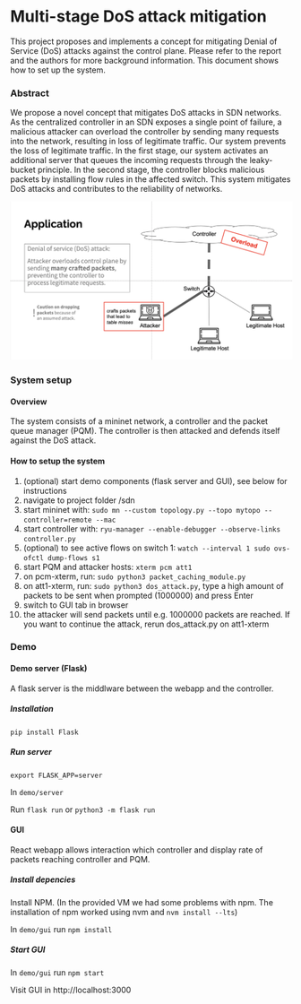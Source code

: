# Multi-stage DoS attack mitigation

This project proposes and implements a concept for mitigating Denial of Service (DoS) 
attacks against the control plane. Please refer to the report and the authors for more
background information. This document shows how to set up the system.

### Abstract
We propose a novel concept that mitigates DoS attacks in SDN networks. As the centralized controller in an SDN exposes a single point of failure, a malicious attacker can overload the controller by sending many requests into the network, resulting in loss of legitimate traffic. Our system prevents the loss of legitimate traffic. In the first stage, our system activates an additional server that queues the incoming requests through the leaky-bucket principle. In the second stage, the controller blocks malicious packets by installing flow rules in the affected switch. This system mitigates DoS attacks and contributes to the reliability of networks.

![](demo/preview.png)

### System setup

#### Overview
The system consists of a mininet network, a controller and the packet queue manager (PQM). 
The controller is then attacked and defends itself against the DoS attack.

#### How to setup the system
1. (optional) start demo components (flask server and GUI), see below for instructions
2. navigate to project folder /sdn
3. start mininet with: `sudo mn --custom topology.py --topo mytopo --controller=remote --mac`
4. start controller with: `ryu-manager --enable-debugger --observe-links controller.py`
5. (optional) to see active flows on switch 1: `watch --interval 1 sudo ovs-ofctl dump-flows s1` 
6. start PQM and attacker hosts: `xterm pcm att1`
7. on pcm-xterm, run: `sudo python3 packet_caching_module.py`
8. on att1-xterm, run: `sudo python3 dos_attack.py`, type a high amount of packets to be sent
when prompted (1000000) and press Enter
9. switch to GUI tab in browser
10. the attacker will send packets until e.g. 1000000 packets are reached. If
you want to continue the attack, rerun dos_attack.py on att1-xterm

### Demo

#### Demo server (Flask)

A flask server is the middlware between the webapp and the controller.

##### Installation
`pip install Flask`

##### Run server
`export FLASK_APP=server`

In `demo/server`

Run `flask run` or `python3 -m flask run`


#### GUI

React webapp allows interaction which controller and display rate of packets reaching controller and PQM. 

##### Install depencies

Install NPM. (In the provided VM we had some problems with npm. The installation of npm worked using nvm and `nvm install --lts`)

In `demo/gui` run `npm install`

##### Start GUI
In `demo/gui` run `npm start`

Visit GUI in http://localhost:3000
